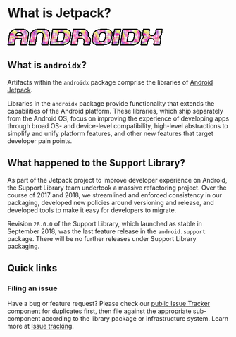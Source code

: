 # What is Jetpack?

![alt_text](androidx.gif "Androidx Gif")

## What is `androidx`?

Artifacts within the `androidx` package comprise the libraries of
[Android Jetpack](https://developer.android.com/jetpack).

Libraries in the `androidx` package provide functionality that extends the
capabilities of the Android platform. These libraries, which ship separately
from the Android OS, focus on improving the experience of developing apps
through broad OS- and device-level compatibility, high-level abstractions to
simplify and unify platform features, and other new features that target
developer pain points.

## What happened to the Support Library?

As part of the Jetpack project to improve developer experience on Android, the
Support Library team undertook a massive refactoring project. Over the course of
2017 and 2018, we streamlined and enforced consistency in our packaging,
developed new policies around versioning and release, and developed tools to
make it easy for developers to migrate.

Revision `28.0.0` of the Support Library, which launched as stable in September
2018, was the last feature release in the `android.support` package. There will
be no further releases under Support Library packaging.

## Quick links

### Filing an issue

Have a bug or feature request? Please check our
[public Issue Tracker component](http://issuetracker.google.com/issues/new?component=192731&template=842428)
for duplicates first, then file against the appropriate sub-component according
to the library package or infrastructure system. Learn more at
[Issue tracking](onboarding.md#tracking-bugs).
